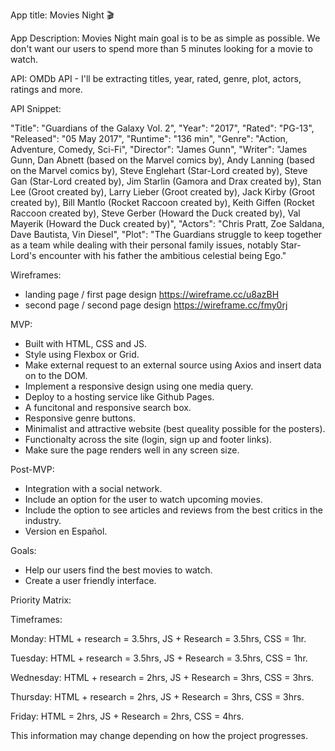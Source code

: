 App title: Movies Night 🎬

App Description: Movies Night main goal is to be as simple as possible. We don't want our users to spend more than 5 minutes looking for a movie to watch. 

API: OMDb API - I'll be extracting titles, year, rated, genre, plot, actors, ratings and more.

API Snippet:

"Title": "Guardians of the Galaxy Vol. 2",
    "Year": "2017",
    "Rated": "PG-13",
    "Released": "05 May 2017",
    "Runtime": "136 min",
    "Genre": "Action, Adventure, Comedy, Sci-Fi",
    "Director": "James Gunn",
    "Writer": "James Gunn, Dan Abnett (based on the Marvel comics by), Andy Lanning (based on the Marvel comics by), Steve Englehart (Star-Lord created by), Steve Gan (Star-Lord created by), Jim Starlin (Gamora and Drax created by), Stan Lee (Groot created by), Larry Lieber (Groot created by), Jack Kirby (Groot created by), Bill Mantlo (Rocket Raccoon created by), Keith Giffen (Rocket Raccoon created by), Steve Gerber (Howard the Duck created by), Val Mayerik (Howard the Duck created by)",
    "Actors": "Chris Pratt, Zoe Saldana, Dave Bautista, Vin Diesel",
    "Plot": "The Guardians struggle to keep together as a team while dealing with their personal family issues, notably Star-Lord's encounter with his father the ambitious celestial being Ego."

Wireframes:

* landing page / first page design https://wireframe.cc/u8azBH 
* second page / second page design https://wireframe.cc/fmy0rj

MVP: 

* Built with HTML, CSS and JS.
* Style using Flexbox or Grid.
* Make external request to an external source using Axios and insert data on to the DOM.
* Implement a responsive design using one media query.
* Deploy to a hosting service like Github Pages.
* A funcitonal and responsive search box.
* Responsive genre buttons.
* Minimalist and attractive website (best queality possible for the posters).
* Functionalty across the site (login, sign up and footer links).
* Make sure the page renders well in any screen size.

Post-MVP:

* Integration with a social network.
* Include an option for the user to watch upcoming movies.
* Include the option to see articles and reviews from the best critics in the industry.
* Version en Español.

Goals:

* Help our users find the best movies to watch.
* Create a user friendly interface.

Priority Matrix:



Timeframes:

Monday: HTML + research = 3.5hrs, JS + Research = 3.5hrs, CSS = 1hr.

Tuesday: HTML + research = 3.5hrs, JS + Research = 3.5hrs, CSS = 1hr.

Wednesday: HTML + research = 2hrs, JS + Research = 3hrs, CSS = 3hrs.

Thursday: HTML + research = 2hrs, JS + Research = 3hrs, CSS = 3hrs.

Friday: HTML = 2hrs, JS + Research = 2hrs, CSS = 4hrs.

This information may change depending on how the project progresses.
